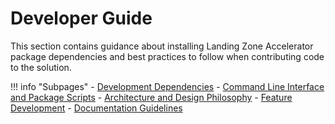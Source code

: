 # Developer Guide

This section contains guidance about installing Landing Zone Accelerator package dependencies and best practices to follow when contributing code to the solution.

!!! info "Subpages"
    - [Development Dependencies](./dependencies.md)
    - [Command Line Interface and Package Scripts](./scripts.md)
    - [Architecture and Design Philosophy](./design.md)
    - [Feature Development](./features.md)
    - [Documentation Guidelines](./doc-guidelines.md)
